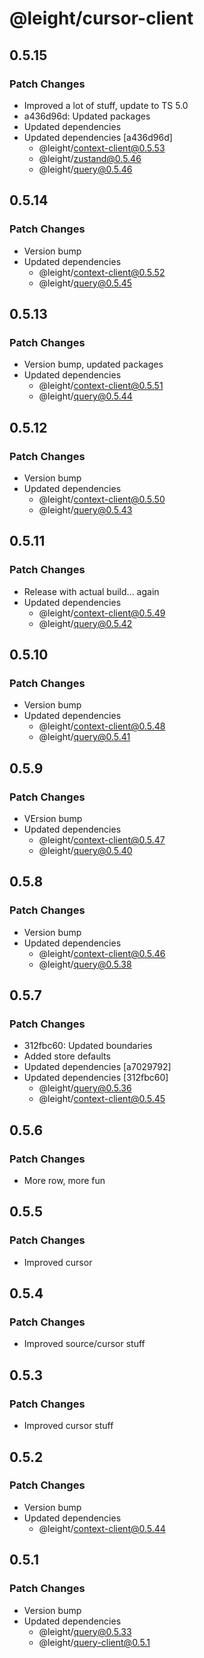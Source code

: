 # @leight/cursor-client

## 0.5.15

### Patch Changes

- Improved a lot of stuff, update to TS 5.0
- a436d96d: Updated packages
- Updated dependencies
- Updated dependencies [a436d96d]
    - @leight/context-client@0.5.53
    - @leight/zustand@0.5.46
    - @leight/query@0.5.46

## 0.5.14

### Patch Changes

- Version bump
- Updated dependencies
    - @leight/context-client@0.5.52
    - @leight/query@0.5.45

## 0.5.13

### Patch Changes

- Version bump, updated packages
- Updated dependencies
    - @leight/context-client@0.5.51
    - @leight/query@0.5.44

## 0.5.12

### Patch Changes

- Version bump
- Updated dependencies
    - @leight/context-client@0.5.50
    - @leight/query@0.5.43

## 0.5.11

### Patch Changes

- Release with actual build... again
- Updated dependencies
    - @leight/context-client@0.5.49
    - @leight/query@0.5.42

## 0.5.10

### Patch Changes

- Version bump
- Updated dependencies
    - @leight/context-client@0.5.48
    - @leight/query@0.5.41

## 0.5.9

### Patch Changes

- VErsion bump
- Updated dependencies
    - @leight/context-client@0.5.47
    - @leight/query@0.5.40

## 0.5.8

### Patch Changes

- Version bump
- Updated dependencies
    - @leight/context-client@0.5.46
    - @leight/query@0.5.38

## 0.5.7

### Patch Changes

- 312fbc60: Updated boundaries
- Added store defaults
- Updated dependencies [a7029792]
- Updated dependencies [312fbc60]
    - @leight/query@0.5.36
    - @leight/context-client@0.5.45

## 0.5.6

### Patch Changes

- More row, more fun

## 0.5.5

### Patch Changes

- Improved cursor

## 0.5.4

### Patch Changes

- Improved source/cursor stuff

## 0.5.3

### Patch Changes

- Improved cursor stuff

## 0.5.2

### Patch Changes

- Version bump
- Updated dependencies
    - @leight/context-client@0.5.44

## 0.5.1

### Patch Changes

- Version bump
- Updated dependencies
    - @leight/query@0.5.33
    - @leight/query-client@0.5.1
